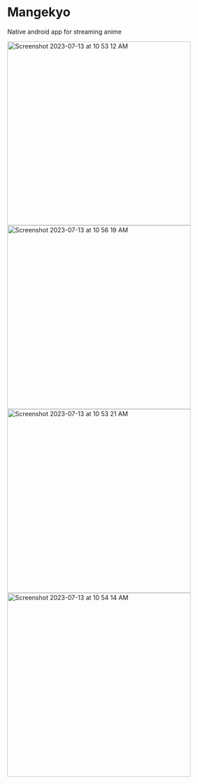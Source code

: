 # Mangekyo

Native android app for streaming anime

<img width="419" alt="Screenshot 2023-07-13 at 10 53 12 AM" src="https://github.com/HarshaR1642/Mangekyo/assets/79972143/8b7cf9aa-ca4f-4dd0-81c9-f96feed3aff9">
<img width="419" alt="Screenshot 2023-07-13 at 10 56 19 AM" src="https://github.com/HarshaR1642/Mangekyo/assets/79972143/c87478d7-32c8-4d8d-823f-af595d001cab">
<img width="419" alt="Screenshot 2023-07-13 at 10 53 21 AM" src="https://github.com/HarshaR1642/Mangekyo/assets/79972143/fcd6a374-1174-49fe-89eb-571f6fe5027a">
<img width="419" alt="Screenshot 2023-07-13 at 10 54 14 AM" src="https://github.com/HarshaR1642/Mangekyo/assets/79972143/ddb59eb5-5c55-4a6a-a7eb-9b26b51ffeaf">

